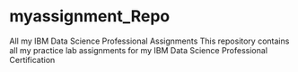 # myassignment_Repo
All my IBM Data Science Professional Assignments
This repository contains all my practice lab assignments for my IBM Data Science Professional Certification

